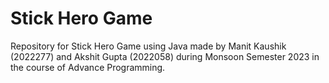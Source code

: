 # Stick Hero Game
Repository for Stick Hero Game using Java made by Manit Kaushik (2022277) and Akshit Gupta (2022058) during Monsoon Semester 2023 in the course of Advance Programming.
